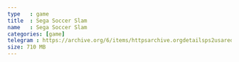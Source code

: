 ```yaml
---
type   : game
title  : Sega Soccer Slam
name   : Sega Soccer Slam
categories: [game]
telegram : https://archive.org/6/items/httpsarchive.orgdetailsps2usaredump3/Sega%20Soccer%20Slam.7z
size: 710 MB
---
```



